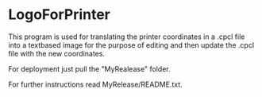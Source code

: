# LogoForPrinter

This program is used for translating the printer coordinates in a .cpcl file
into a textbased image for the purpose of editing and then update the .cpcl 
file with the new coordinates.

For deployment just pull the "MyRealease" folder.

For further instructions read MyRelease/README.txt.
